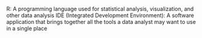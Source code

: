 R: A programming language used for statistical analysis, visualization, and other data analysis
IDE (Integrated Development Environment): A software application that brings together all the tools a data analyst may want to use in a single place
